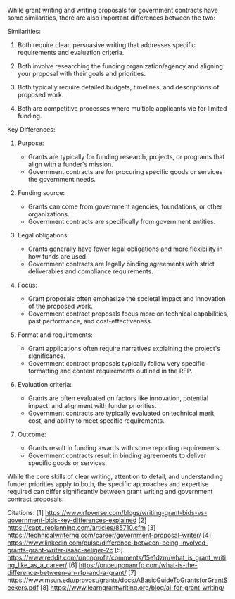 While grant writing and writing proposals for government contracts have some similarities, there are also important differences between the two:

Similarities:

1. Both require clear, persuasive writing that addresses specific requirements and evaluation criteria.

2. Both involve researching the funding organization/agency and aligning your proposal with their goals and priorities.

3. Both typically require detailed budgets, timelines, and descriptions of proposed work.

4. Both are competitive processes where multiple applicants vie for limited funding.

Key Differences:

1. Purpose:
   - Grants are typically for funding research, projects, or programs that align with a funder's mission.
   - Government contracts are for procuring specific goods or services the government needs.

2. Funding source:
   - Grants can come from government agencies, foundations, or other organizations.
   - Government contracts are specifically from government entities.

3. Legal obligations:
   - Grants generally have fewer legal obligations and more flexibility in how funds are used.
   - Government contracts are legally binding agreements with strict deliverables and compliance requirements.

4. Focus:
   - Grant proposals often emphasize the societal impact and innovation of the proposed work.
   - Government contract proposals focus more on technical capabilities, past performance, and cost-effectiveness.

5. Format and requirements:
   - Grant applications often require narratives explaining the project's significance.
   - Government contract proposals typically follow very specific formatting and content requirements outlined in the RFP.

6. Evaluation criteria:
   - Grants are often evaluated on factors like innovation, potential impact, and alignment with funder priorities.
   - Government contracts are typically evaluated on technical merit, cost, and ability to meet specific requirements.

7. Outcome:
   - Grants result in funding awards with some reporting requirements.
   - Government contracts result in binding agreements to deliver specific goods or services.

While the core skills of clear writing, attention to detail, and understanding funder priorities apply to both, the specific approaches and expertise required can differ significantly between grant writing and government contract proposals.

Citations:
[1] https://www.rfpverse.com/blogs/writing-grant-bids-vs-government-bids-key-differences-explained
[2] https://captureplanning.com/articles/85710.cfm
[3] https://technicalwriterhq.com/career/government-proposal-writer/
[4] https://www.linkedin.com/pulse/difference-between-being-involved-grants-grant-writer-isaac-seliger-2c
[5] https://www.reddit.com/r/nonprofit/comments/15e1dzm/what_is_grant_writing_like_as_a_career/
[6] https://onceuponanrfp.com/what-is-the-difference-between-an-rfp-and-a-grant/
[7] https://www.msun.edu/provost/grants/docs/ABasicGuideToGrantsforGrantSeekers.pdf
[8] https://www.learngrantwriting.org/blog/ai-for-grant-writing/
